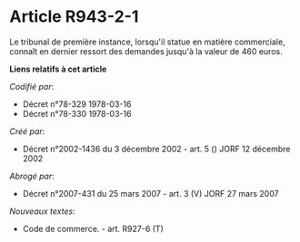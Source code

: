 # Article R943-2-1

Le tribunal de première instance, lorsqu'il statue en matière commerciale, connaît en dernier ressort des demandes jusqu'à la
valeur de 460 euros.

**Liens relatifs à cet article**

_Codifié par_:

  - Décret n°78-329 1978-03-16
  - Décret n°78-330 1978-03-16

_Créé par_:

  - Décret n°2002-1436 du 3 décembre 2002 - art. 5 () JORF 12 décembre 2002

_Abrogé par_:

  - Décret n°2007-431 du 25 mars 2007 - art. 3 (V) JORF 27 mars 2007

_Nouveaux textes_:

  - Code de commerce. - art. R927-6 (T)
